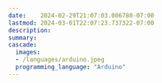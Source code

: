 ```yaml
---
date:    2024-02-29T21:07:03.006780-07:00
lastmod: 2024-03-01T22:07:23.737322-07:00
description: 
summary:     
cascade:
  images:
  - /languages/arduino.jpeg
  programming_language: "Arduino"
---
```

